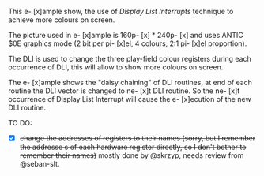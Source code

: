 This e- [x]ample show, the use of *Display List Interrupts* technique to achieve more colours on screen.

The picture used in e- [x]ample is 160p- [x] * 240p- [x] and uses ANTIC $0E graphics mode (2 bit per pi- [x]el, 4 colours, 2:1 pi- [x]el proportion).

The DLI is used to change the three play-field colour registers during each occurrence of DLI, this will allow to show more colours on screen.

The e- [x]ample shows the "daisy chaining" of DLI routines, at end of each routine the DLI vector is changed to ne- [x]t DLI routine. So the ne- [x]t occurrence of Display List Interrupt will cause the e- [x]ecution of the new DLI routine.

TO DO:

- [x] ~~change the addresses of registers to their names (sorry, but I remember the addresse
s of each hardware register directly, so I don't bother to remember their names)~~ mostly 
done by @skrzyp, needs review from @seban-slt.

